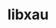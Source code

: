 ---
title: "libxau"
layout: cache
categories: [package, develop]
meta: {"compilers": ["gcc@11.1.0", "gcc@11.4.0", "gcc@13.2.0", "gcc@9.4.0"], "num_specs": 11, "num_specs_by_stack": {"data-vis-sdk": 2, "e4s": 2, "e4s-neoverse_v1": 1, "e4s-power": 1, "e4s-rocm-external": 2, "gpu-tests": 3, "hep": 2, "ml-linux-x86_64-rocm": 2, "root": 11}, "oss": ["ubuntu20.04", "ubuntu22.04", "ubuntu24.04"], "platforms": ["linux"], "stacks": ["data-vis-sdk", "e4s", "e4s-neoverse_v1", "e4s-power", "e4s-rocm-external", "gpu-tests", "hep", "ml-linux-x86_64-rocm", "root"], "targets": ["neoverse_v1", "ppc64le", "x86_64_v3"], "versions": ["1.0.11", "1.0.12", "1.0.8"]}
spec_details: [{"compiler": "gcc@11.1.0", "hash": "2byu4erfgtmzagxl6ykkuootvavcwlk5", "os": "ubuntu20.04", "platform": "linux", "size": "-", "stacks": ["data-vis-sdk", "root"], "target": "x86_64_v3", "variants": ["build_system=autotools"], "versions": ["1.0.12"]}, {"compiler": "gcc@9.4.0", "hash": "4hjmv2c7hzi67eizzgtlz6aia25vfwcj", "os": "ubuntu20.04", "platform": "linux", "size": "-", "stacks": ["e4s-power", "root"], "target": "ppc64le", "variants": ["build_system=autotools"], "versions": ["1.0.11"]}, {"compiler": "gcc@11.1.0", "hash": "6jokbpuwlf2mwrxnqd56qstxowuhudpm", "os": "ubuntu20.04", "platform": "linux", "size": "-", "stacks": ["gpu-tests", "root"], "target": "x86_64_v3", "variants": ["build_system=autotools"], "versions": ["1.0.8"]}, {"compiler": "gcc@13.2.0", "hash": "7nas5s6spq4uxenpswpe43ra7qo3t3mc", "os": "ubuntu24.04", "platform": "linux", "size": "-", "stacks": ["ml-linux-x86_64-rocm", "root"], "target": "x86_64_v3", "variants": ["build_system=autotools"], "versions": ["1.0.12"]}, {"compiler": "gcc@11.4.0", "hash": "ib272eb4qyttyqr4bzsqwkmqobcrw2ca", "os": "ubuntu22.04", "platform": "linux", "size": "-", "stacks": ["e4s", "e4s-rocm-external", "hep", "root"], "target": "x86_64_v3", "variants": ["build_system=autotools"], "versions": ["1.0.12"]}, {"compiler": "gcc@11.1.0", "hash": "iuj64qavwtodkoj6zdwpu2ta3ro5ik6s", "os": "ubuntu20.04", "platform": "linux", "size": "-", "stacks": ["gpu-tests", "root"], "target": "x86_64_v3", "variants": ["build_system=autotools"], "versions": ["1.0.8"]}, {"compiler": "gcc@11.4.0", "hash": "ogxwlhce6w43x7f6tym3swhqspqcj4mj", "os": "ubuntu22.04", "platform": "linux", "size": "-", "stacks": ["e4s", "e4s-rocm-external", "hep", "root"], "target": "x86_64_v3", "variants": ["build_system=autotools"], "versions": ["1.0.12"]}, {"compiler": "gcc@13.2.0", "hash": "otzbt46xcxel6nnqmilukf6ewsffxkfk", "os": "ubuntu24.04", "platform": "linux", "size": "-", "stacks": ["ml-linux-x86_64-rocm", "root"], "target": "x86_64_v3", "variants": ["build_system=autotools"], "versions": ["1.0.12"]}, {"compiler": "gcc@11.4.0", "hash": "pjvsvcwmyzqorxj7hfcgadpztg4ibglq", "os": "ubuntu22.04", "platform": "linux", "size": "-", "stacks": ["e4s-neoverse_v1", "root"], "target": "neoverse_v1", "variants": ["build_system=autotools"], "versions": ["1.0.11"]}, {"compiler": "gcc@11.1.0", "hash": "rxmgouuqdpjpudmwlda4dzppz2wso2km", "os": "ubuntu20.04", "platform": "linux", "size": "-", "stacks": ["data-vis-sdk", "root"], "target": "x86_64_v3", "variants": ["build_system=autotools"], "versions": ["1.0.12"]}, {"compiler": "gcc@11.1.0", "hash": "xskweys7u2tcgphxuxg7iwuxfvlkhq3b", "os": "ubuntu20.04", "platform": "linux", "size": "-", "stacks": ["gpu-tests", "root"], "target": "x86_64_v3", "variants": ["build_system=autotools"], "versions": ["1.0.8"]}]
---